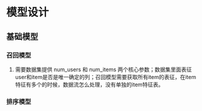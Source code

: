 # 模型设计

## 基础模型



### 召回模型
1. 需要数据集提供 num_users 和 num_items 两个核心参数；数据集里面表征user和item是否是唯一确定的列；召回模型需要获取所有item的表征，在item 特征有多个的时候，数据流怎么处理，没有单独的item特征表。


### 排序模型